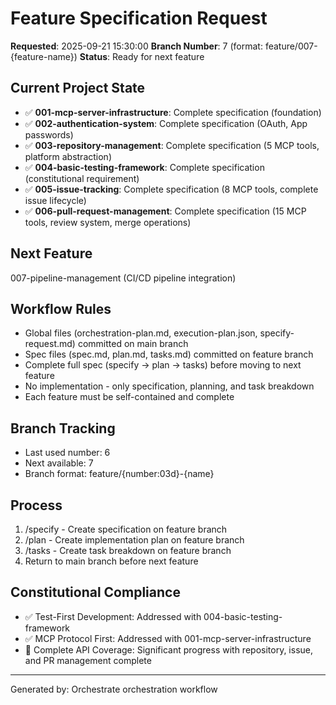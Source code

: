# Feature Specification Request

**Requested**: 2025-09-21 15:30:00
**Branch Number**: 7 (format: feature/007-{feature-name})
**Status**: Ready for next feature

## Current Project State
- ✅ **001-mcp-server-infrastructure**: Complete specification (foundation)
- ✅ **002-authentication-system**: Complete specification (OAuth, App passwords) 
- ✅ **003-repository-management**: Complete specification (5 MCP tools, platform abstraction)
- ✅ **004-basic-testing-framework**: Complete specification (constitutional requirement)
- ✅ **005-issue-tracking**: Complete specification (8 MCP tools, complete issue lifecycle)
- ✅ **006-pull-request-management**: Complete specification (15 MCP tools, review system, merge operations)

## Next Feature
007-pipeline-management (CI/CD pipeline integration)

## Workflow Rules
- Global files (orchestration-plan.md, execution-plan.json, specify-request.md) committed on main branch
- Spec files (spec.md, plan.md, tasks.md) committed on feature branch
- Complete full spec (specify → plan → tasks) before moving to next feature
- No implementation - only specification, planning, and task breakdown
- Each feature must be self-contained and complete

## Branch Tracking
- Last used number: 6
- Next available: 7
- Branch format: feature/{number:03d}-{name}

## Process
1. /specify - Create specification on feature branch
2. /plan - Create implementation plan on feature branch  
3. /tasks - Create task breakdown on feature branch
4. Return to main branch before next feature

## Constitutional Compliance
- ✅ Test-First Development: Addressed with 004-basic-testing-framework
- ✅ MCP Protocol First: Addressed with 001-mcp-server-infrastructure  
- 🔄 Complete API Coverage: Significant progress with repository, issue, and PR management complete

---
Generated by: Orchestrate orchestration workflow
